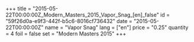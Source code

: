 +++
title = "2015-05-22T00:00:00Z_Modern_Masters_2015_Vapor_Snag_[en]_false"
id = "59f26d0a-e9f3-442f-b5c6-8016cf736432"
date = "2015-05-22T00:00:00Z"
name = "Vapor Snag"
lang = ["en"]
price = "0.25"
quantity = 4
foil = false
set = "Modern Masters 2015"
+++
